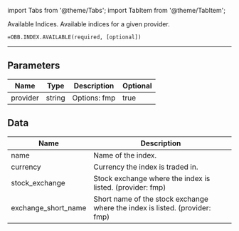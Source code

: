 <!-- markdownlint-disable MD012 MD031 MD033 -->

import Tabs from '@theme/Tabs';
import TabItem from '@theme/TabItem';

Available Indices. Available indices for a given provider.

```excel wordwrap
=OBB.INDEX.AVAILABLE(required, [optional])
```

---

## Parameters

| Name | Type | Description | Optional |
| ---- | ---- | ----------- | -------- |
| provider | string | Options: fmp | true |

## Data

| Name | Description |
| ---- | ----------- |
| name | Name of the index.  |
| currency | Currency the index is traded in.  |
| stock_exchange | Stock exchange where the index is listed. (provider: fmp) |
| exchange_short_name | Short name of the stock exchange where the index is listed. (provider: fmp) |
